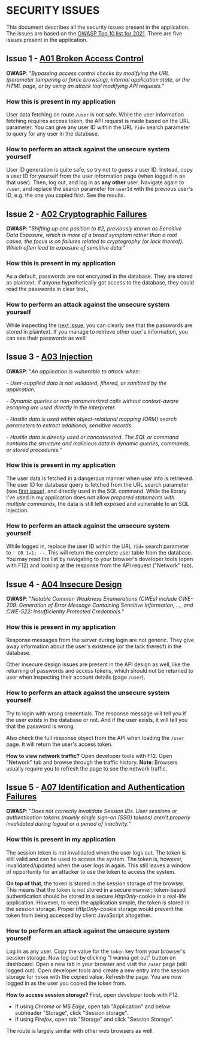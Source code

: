 # SECURITY ISSUES

This document describes all the security issues present in the application. The issues are based on the [OWASP Top 10 list for 2021](https://owasp.org/www-project-top-ten/ "OWASP Top Ten"). There are five issues present in the application.

## Issue 1 - [A01 Broken Access Control](https://owasp.org/Top10/A01_2021-Broken_Access_Control/ "OWASP/Top 10: Broken Access Control")

**OWASP**: "_Bypassing access control checks by modifying the URL (parameter tampering or force browsing), internal application state, or the HTML page, or by using an attack tool modifying API requests._"

### How this is present in my application

User data fetching on route `/user` is not safe. While the user information fetching requires access token, the API request is made based on the URL parameter. You can give any user ID within the URL `?id=` search parameter to query for any user in the database.

### How to perform an attack against the unsecure system yourself

User ID generation is quite safe, so try not to guess a user ID. Instead, copy a user ID for yourself from the user information page (when logged in as that user). Then, log out, and log in as **any other** user. Navigate again to `/user`, and replace the search parameter for `userId` with the previous user's ID, e.g. the one you copied first. See the results.

## Issue 2 - [A02 Cryptographic Failures](https://owasp.org/Top10/A02_2021-Cryptographic_Failures/ "OWASP/Top 10: Cryptographic Failures")

**OWASP**: "_Shifting up one position to #2, previously known as Sensitive Data Exposure, which is more of a broad symptom rather than a root cause, the focus is on failures related to cryptography (or lack thereof). Which often lead to exposure of sensitive data._"

### How this is present in my application

As a default, passwords are not encrypted in the database. They are stored as plaintext. If anyone hypothetically got access to the database, they could read the passwords in clear text.,

### How to perform an attack against the unsecure system yourself

While inspecting the [next issue](./security_issues.md#issue-3---a03-injection "Issue 3 - A03 Injection"), you can clearly see that the passwords are stored in plaintext. If you manage to retrieve other user's information, you can see their passwords as well!

## Issue 3 - [A03 Injection](https://owasp.org/Top10/A03_2021-Injection/ "OWASP/Top 10: Injection")

**OWASP**: "_An application is vulnerable to attack when:_

_- User-supplied data is not validated, filtered, or sanitized by the application._

_- Dynamic queries or non-parameterized calls without context-aware escaping are used directly in the interpreter._

_- Hostile data is used within object-relational mapping (ORM) search parameters to extract additional, sensitive records._

_- Hostile data is directly used or concatenated. The SQL or command contains the structure and malicious data in dynamic queries, commands, or stored procedures._"

### How this is present in my application

The user data is fetched in a dangerous manner when user info is retrieved. The user ID for database query is fetched from the URL search parameter (see [first issue](./security_issues.md#how-this-is-present-in-my-application "Issue 1 - How this is present in my application")), and directly used in the SQL command. While the library I've used in my application does not allow _prepared statements with multiple commands_, the data is still left exposed and vulnerable to an SQL injection.

### How to perform an attack against the unsecure system yourself

While logged in, replace the user ID within the URL `?id=` search parameter to `' OR 1=1; --`. This will return the complete user table from the database. You may read the list by navigating to your browser's developer tools (open with F12) and looking at the response from the API request ("Network" tab).

## Issue 4 - [A04 Insecure Design](https://owasp.org/Top10/A04_2021-Insecure_Design/ "OWASP/Top 10: Insecure Design")

**OWASP**: "_Notable Common Weakness Enumerations (CWEs) include CWE-209: Generation of Error Message Containing Sensitive Information, ..., and CWE-522: Insufficiently Protected Credentials._"

### How this is present in my application

Response messages from the server during login are not generic. They give away information about the user's existence (or the lack thereof) in the database.

Other insecure design issues are present in the API design as well, like the returning of passwords and access tokens, which should not be returned to user when inspecting their account details (page `/user`).

### How to perform an attack against the unsecure system yourself

Try to login with wrong credentials. The response message will tell you if the user exists in the database or not. And if the user exists, it will tell you that the password is wrong.

Also check the full response object from the API when loading the `/user` page. It will return the user's access token.

**How to view network traffic?** Open developer tools with F12. Open "Network" tab and browse through the traffic history. **Note**: Browsers usually require you to refresh the page to see the network traffic.

## Issue 5 - [A07 Identification and Authentication Failures](https://owasp.org/Top10/A07_2021-Identification_and_Authentication_Failures/ "OWASP/Top 10: Identification and Authentication Failures")

**OWASP**: "_Does not correctly invalidate Session IDs. User sessions or authentication tokens (mainly single sign-on (SSO) tokens) aren't properly invalidated during logout or a period of inactivity._"

### How this is present in my application

The session token is not invalidated when the user logs out. The token is still valid and can be used to access the system. The token is, however, invalidated/updated when the user logs in again. This still leaves a window of opportunity for an attacker to use the token to access the system.

**On top of that**, the token is stored in the session storage of the browser. This means that the token is not stored in a secure manner; token-based authentication should be stored in a secure _HttpOnly_-cookie in a real-life application. However, to keep the application simple, the token is stored in the session storage. Proper _HttpOnly_-cookie storage would prevent the token from being accessed by client JavaScript altogether.

### How to perform an attack against the unsecure system yourself

Log in as any user. Copy the value for the `token` key from your browser's session storage. Now log out by clicking "I wanna get out" button on dashboard. Open a new tab in your browser and visit the `/user` page (still logged out). Open developer tools and create a new entry into the session storage for `token` with the copied value. Refresh the page. You are now logged in as the user you copied the token from.

**How to access session storage?** First, open developer tools with F12.

- If using _Chrome_ or _MS Edge_, open tab "Application" and below subheader "Storage", click "Session storage".
- If using _Firefox_, open tab "Storage" and click "Session Storage".

The route is largely similar with other web browsers as well.
